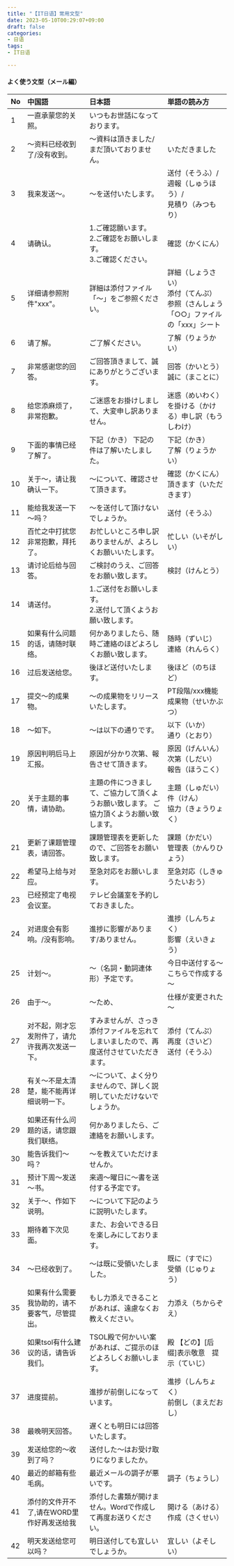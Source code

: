 ```yaml
---
title: "【IT日语】常用文型"
date: 2023-05-10T00:29:07+09:00
draft: false
categories:
- 日语
tags:
- IT日语

---
```




#### よく使う文型（メール編）

| **No** | **中国語**                                     | **日本語**                                                   | **単語の読み方**                                             |
| :----- | :--------------------------------------------- | :----------------------------------------------------------- | :----------------------------------------------------------- |
| 1      | 一直承蒙您的关照。                             | いつもお世話になっております。                               |                                                              |
| 2      | ～资料已经收到了/没有收到。                    | ～資料は頂きました/まだ頂いておりません。                    | いただきました                                               |
| 3      | 我来发送～。                                   | ～を送付いたします。                                         | 送付（そうふ）/<br />週報（しゅうほう）/<br />見積り（みつもり） |
| 4      | 请确认。                                       | 1.ご確認願います。<br />2.ご確認をお願いします。<br />3.ご確認ください。 | 確認（かくにん）                                             |
| 5      | 详细请参照附件"xxx"。                          | 詳細は添付ファイル「～」をご参照ください。                   | 詳細（しょうさい）<br />添付（てんぷ）<br />参照（さんしょう<br />「○○」ファイルの「xxx」シート |
| 6      | 请了解。                                       | ご了解ください。                                             | 了解（りょうかい）                                           |
| 7      | 非常感谢您的回答。                             | ご回答頂きまして、誠にありがとうございます。                 | 回答（かいとう）<br />誠に（まことに）                       |
| 8      | 给您添麻烦了，非常抱歉。                       | ご迷惑をお掛けしまして、大変申し訳ありません。               | 迷惑（めいわく）を掛ける（かける）申し訳（もうしわけ）       |
| 9      | 下面的事情已经了解了。                         | 下記（かき） 	下記の件は了解いたしました。                | 下記（かき）<br />了解（りょうかい）                         |
| 10     | 关于～，请让我确认一下。                       | ～について、確認させて頂きます。                             | 確認（かくにん）<br />頂きます（いただきます）               |
| 11     | 能给我发送一下～吗？                           | ～を送付して頂けないでしょうか。                             | 送付（そうふ）                                               |
| 12     | 百忙之中打扰您非常抱歉，拜托了。               | お忙しいところ申し訳ありませんが、よろしくお願いいたします。 | 忙しい（いそがしい）                                         |
| 13     | 请讨论后给与回答。                             | ご検討のうえ、ご回答をお願い致します。                       | 検討（けんとう）                                             |
| 14     | 请送付。                                       | 1.ご送付をお願いします。<br />2.送付して頂くようお願い致します。 |                                                              |
| 15     | 如果有什么问题的话，请随时联络。               | 何かありましたら、随時ご連絡のほどよろしくお願い致します。   | 随時（ずいじ）<br />連絡（れんらく）                         |
| 16     | 过后发送给您。                                 | 後ほど送付いたします。                                       | 後ほど（のちほど）                                           |
| 17     | 提交～的成果物。                               | ～の成果物をリリースいたします。                             | PT段階/xxx機能<br />成果物（せいかぶつ）                     |
| 18     | ～如下。                                       | ～は以下の通りです。                                         | 以下（いか）<br />通り（とおり）                             |
| 19     | 原因判明后马上汇报。                           | 原因が分かり次第、報告させて頂きます。                       | 原因（げんいん）<br />次第（しだい）<br />報告（ほうこく）   |
| 20     | 关于主题的事情，请协助。                       | 主題の件につきまして、ご協力して頂くようお願い致します。 ご協力頂くようお願い致します。 | 主題（しゅだい）<br />件（けん）<br />協力（きょうりょく）   |
| 21     | 更新了课题管理表，请回答。                     | 課題管理表を更新したので、ご回答をお願い致します。           | 課題（かだい）<br />管理表（かんりひょう）                   |
| 22     | 希望马上给与对应。                             | 至急対応をお願いします。                                     | 至急対応（しきゅうたいおう）                                 |
| 23     | 已经预定了电视会议室。                         | テレビ会議室を予約しておきました。                           |                                                              |
| 24     | 对进度会有影响。/没有影响。                    | 進捗に影響があります/ありません。                            | 進捗（しんちょく）<br />影響（えいきょう）                   |
| 25     | 计划～。                                       | ～（名詞・動詞連体形）予定です。                             | 今日中送付する～<br />こちらで作成する～                     |
| 26     | 由于～。                                       | ～ため、                                                     | 仕様が変更された～                                           |
| 27     | 对不起，刚才忘发附件了，请允许我再次发送一下。 | すみませんが、さっき添付ファイルを忘れてしまいましたので、再度送付させていただきます。 | 添付（てんぷ）<br />再度（さいど）<br />送付（そうふ）       |
| 28     | 有关～不是太清楚，能不能再详细说明一下。       | ～について、よく分りませんので、詳しく説明していただけないでしょうか。 |                                                              |
| 29     | 如果还有什么问题的话，请您跟我们联络。         | 何かありましたら、ご連絡をお願いします。                     |                                                              |
| 30     | 能告诉我们～吗？                               | ～を教えていただけませんか。                                 |                                                              |
| 31     | 预计下周～发送～书。                           | 来週～曜日に～書を送付する予定です。                         |                                                              |
| 32     | 关于～、作如下说明。                           | ～について下記のように説明いたします。                       |                                                              |
| 33     | 期待着下次见面。                               | また、お会いできる日を楽しみにしております。                 |                                                              |
| 34     | ～已经收到了。                                 | ～は既に受領いたしました。                                   | 既に（すでに）<br />受領（じゅりょう）                       |
| 35     | 如果有什么需要我协助的，请不要客气，尽管提出。 | もし力添えできることがあれば、遠慮なくお教えください。       | 力添え（ちからぞえ）                                         |
| 36     | 如果tsol有什么建议的话，请告诉我们。           | TSOL殿で何かいい案があれば、ご提示のほどよろしくお願いします。 | 殿  【どの】[后缀]表示敬意　提示（ていじ）                   |
| 37     | 进度提前。                                     | 進捗が前倒しになっています。                                 | 進捗（しんちょく）<br />前倒し（まえだおし）                 |
| 38     | 最晚明天回答。                                 | 遅くとも明日には回答いたします。                             |                                                              |
| 39     | 发送给您的～收到了吗？                         | 送付した～はお受け取りになりましたか。                       |                                                              |
| 40     | 最近的邮箱有些毛病。                           | 最近メールの調子が悪いです。                                 | 調子（ちょうし）                                             |
| 41     | 添付的文件开不了,请在WORD里作好再发送给我      | 添付した書類が開けません。Wordで作成して再度お送りください。 | 開ける（あける）<br />作成（さくせい）                       |
| 42     | 明天发送给您可以吗？                           | 明日送付しても宜しいでしょうか。                             | 宜しい（よそしい）                                           |


